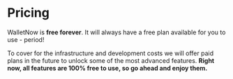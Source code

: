 # Pricing

WalletNow is **free forever**. It will always have a free plan available for you to use - period!

To cover for the infrastructure and development costs we will offer paid plans in the future to unlock some of the most advanced features. **Right now, all features are 100% free to use, so go ahead and enjoy them.**

